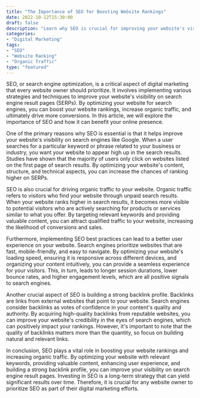 ```yaml
---
title: "The Importance of SEO for Boosting Website Rankings"
date: 2022-10-12T15:30:00
draft: false
description: "Learn why SEO is crucial for improving your website's visibility and increasing organic traffic."
categories:
- "Digital Marketing"
tags:
- "SEO"
- "Website Ranking"
- "Organic Traffic"
type: "featured"
---
```


SEO, or search engine optimization, is a critical aspect of digital marketing that every website owner should prioritize. It involves implementing various strategies and techniques to improve your website's visibility on search engine result pages (SERPs). By optimizing your website for search engines, you can boost your website rankings, increase organic traffic, and ultimately drive more conversions. In this article, we will explore the importance of SEO and how it can benefit your online presence.

One of the primary reasons why SEO is essential is that it helps improve your website's visibility on search engines like Google. When a user searches for a particular keyword or phrase related to your business or industry, you want your website to appear high up in the search results. Studies have shown that the majority of users only click on websites listed on the first page of search results. By optimizing your website's content, structure, and technical aspects, you can increase the chances of ranking higher on SERPs.

SEO is also crucial for driving organic traffic to your website. Organic traffic refers to visitors who find your website through unpaid search results. When your website ranks higher in search results, it becomes more visible to potential visitors who are actively searching for products or services similar to what you offer. By targeting relevant keywords and providing valuable content, you can attract qualified traffic to your website, increasing the likelihood of conversions and sales.

Furthermore, implementing SEO best practices can lead to a better user experience on your website. Search engines prioritize websites that are fast, mobile-friendly, and easy to navigate. By optimizing your website's loading speed, ensuring it is responsive across different devices, and organizing your content intuitively, you can provide a seamless experience for your visitors. This, in turn, leads to longer session durations, lower bounce rates, and higher engagement levels, which are all positive signals to search engines.

Another crucial aspect of SEO is building a strong backlink profile. Backlinks are links from external websites that point to your website. Search engines consider backlinks as votes of confidence in your content's quality and authority. By acquiring high-quality backlinks from reputable websites, you can improve your website's credibility in the eyes of search engines, which can positively impact your rankings. However, it's important to note that the quality of backlinks matters more than the quantity, so focus on building natural and relevant links.

In conclusion, SEO plays a vital role in boosting your website rankings and increasing organic traffic. By optimizing your website with relevant keywords, providing valuable content, enhancing user experience, and building a strong backlink profile, you can improve your visibility on search engine result pages. Investing in SEO is a long-term strategy that can yield significant results over time. Therefore, it is crucial for any website owner to prioritize SEO as part of their digital marketing efforts.
